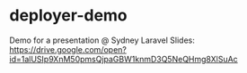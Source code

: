 # deployer-demo
Demo for a presentation @ Sydney Laravel
Slides: https://drive.google.com/open?id=1alUSIp9XnM50pmsQjpaGBW1knmD3Q5NeQHmg8XlSuAc
